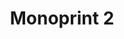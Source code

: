---
ee_id_thing: '214'
site: '1'
type: '2'
inv_num: 2008-013
add_credit:
url: 2008-013-monoprint-2
title: 'Monoprint 2 '
year: '2008'
display_year: '2008'
medium: Unique three-color process silkscreen on custom watermarked paper
dims: 42 x 32 inches
pitch: Poorly done C-M-Y silkscreens.
ps:
live_url:
youtube:
related_code:
imgs: Monoprint-2-2008-013-full-database-ih.jpg
subheading:
download:
commission:
related:
layout: things-i-made
---